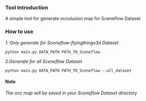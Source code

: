 ### Tool Introduction
A simple tool for generate occulusion map for Sceneflow Dataset

### How to use

*1. Only generate for Sceneflow-flyingthings3d Dataset*

```
python main.py DATA_PATH PATH_TO_Sceneflow

```

*2.Generate for all Sceneflow Dataset*

```
python main.py DATA_PATH PATH_TO_Sceneflow --all_dataset
```

#### Note
*The occ map will be saved in your Sceneflow Dataset directory*

